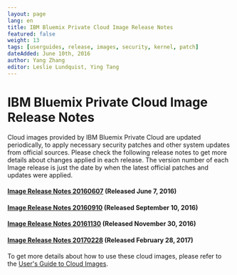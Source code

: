```yaml
---
layout: page
lang: en
title: IBM Bluemix Private Cloud Image Release Notes
featured: false
weight: 13
tags: [userguides, release, images, security, kernel, patch]
dateAdded: June 10th, 2016
author: Yang Zhang
editor: Leslie Lundquist, Ying Tang
---
```


# IBM Bluemix Private Cloud Image Release Notes

Cloud images provided by IBM Bluemix Private Cloud are updated periodically, to apply necessary security patches and other system updates from official sources. Please check the following release notes to get more details about changes applied in each release. The version number of each Image release is just the date by when the latest official patches and updates were applied.

#### [Image Release Notes 20160607](http://ibm-blue-box-help.github.io/help-documentation/gettingstarted/userguides/cloud_images/image_patch_list_20160607/Image_Release_Notes_2016-06-07/) (Released June 7, 2016)

#### [Image Release Notes 20160910](http://ibm-blue-box-help.github.io/help-documentation/gettingstarted/userguides/cloud_images/image_patch_list_20160910/Image_Release_Notes_2016-09-10/) (Released September 10, 2016)

#### [Image Release Notes 20161130](http://ibm-blue-box-help.github.io/help-documentation/gettingstarted/userguides/cloud_images/image_patch_list_20161130/Image_Release_Notes_2016-11-30/) (Released November 30, 2016)

#### [Image Release Notes 20170228](http://ibm-blue-box-help.github.io/help-documentation/gettingstarted/userguides/cloud_images/image_patch_list_20170228/Image_Release_Notes_2017-02-28/) (Released February 28, 2017)

To get more details about how to use these cloud images, please refer to the [User's Guide to Cloud Images](http://ibm-blue-box-help.github.io/help-documentation/gettingstarted/userguides/Cloud_Images_Provided_by_IBM/).

